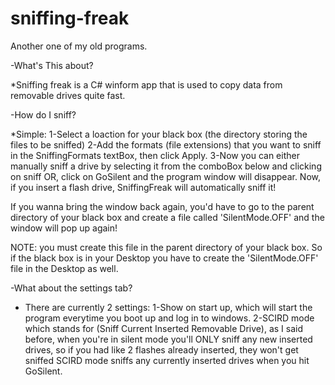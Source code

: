 # sniffing-freak
Another one of my old programs.

-What's This about?

*Sniffing freak is a C# winform app that is used to copy data from removable drives quite fast.
 
-How do I sniff?

*Simple:
1-Select a loaction for your black box (the directory storing the files to be sniffed)
2-Add the formats (file extensions) that you want to sniff in the SniffingFormats textBox, then click Apply.
3-Now you can either manually sniff a drive by selecting it from the comboBox below and clicking on sniff
OR, click on GoSilent and the program window will disappear. Now, if you insert a flash drive, SniffingFreak will
automatically sniff it!

If you wanna bring the window back again, you'd have to go to the parent directory of your black box
and create a file called 'SilentMode.OFF' and the window will pop up again!

NOTE: you must create this file in the parent directory of your black box.
So if the black box is in your Desktop you have to create the 'SilentMode.OFF' file in the Desktop as well.

-What about the settings tab?

* There are currently 2 settings:
1-Show on start up, which will start the program everytime you boot up and log in to windows.
2-SCIRD mode which stands for (Sniff Current Inserted Removable Drive), as I said before, when you're in silent mode
you'll ONLY sniff any new inserted drives, so if you had like 2 flashes already inserted, they won't get sniffed
SCIRD mode sniffs any currently inserted drives when you hit GoSilent.
